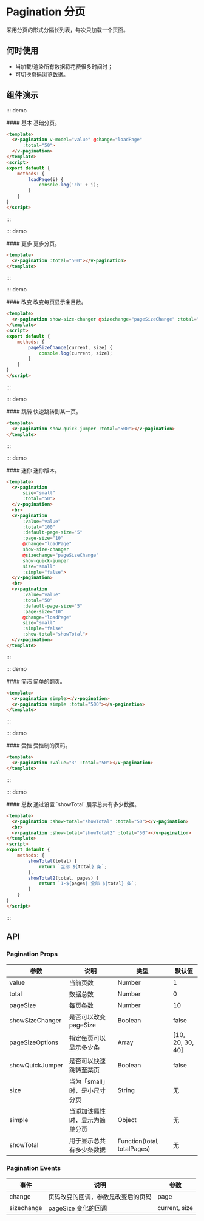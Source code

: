 <script>
export default {
    data: ()=> ({
        value: 1
    }),
    methods: {
        pageSizeChange(current, size) {
            console.log(current, size);
        },
        showTotal(total) {
            return `全部 ${total} 条`;
        },
        showTotal2(total,pages) {
            return `1-${pages} 全部 ${total} 条`;
        },
        loadPage(i) {
          	console.log('cb' + i);
        }
    }
}
</script>

# Pagination 分页

采用分页的形式分隔长列表，每次只加载一个页面。

## 何时使用
- 当加载/渲染所有数据将花费很多时间时；
- 可切换页码浏览数据。

## 组件演示
::: demo
<summary>
  #### 基本
  基础分页。
</summary>

```html
<template>
  <v-pagination v-model="value" @change="loadPage"
      :total="50">
  </v-pagination>
</template>
<script>
export default {
    methods: {
        loadPage(i) {
            console.log('cb' + i);
        }
    }
}
</script>
```

:::

::: demo
<summary>
  #### 更多
  更多分页。
</summary>

```html
<template>
  <v-pagination :total="500"></v-pagination>
</template>
```

:::

::: demo
<summary>
  #### 改变
  改变每页显示条目数。
</summary>

```html
<template>
  <v-pagination show-size-changer @sizechange="pageSizeChange" :total="50"></v-pagination>
</template>
<script>
export default {
    methods: {
        pageSizeChange(current, size) {
            console.log(current, size);
        }
    }
}
</script>
```

:::

::: demo
<summary>
  #### 跳转
  快速跳转到某一页。
</summary>

```html
<template>
  <v-pagination show-quick-jumper :total="500"></v-pagination>
</template>
```

:::

::: demo
<summary>
  #### 迷你
  迷你版本。
</summary>

```html
<template>
  <v-pagination
      size="small"
      :total="50">
  </v-pagination>
  <br>
  <v-pagination
      :value="value"
      :total="100"
      :default-page-size="5"
      :page-size="10"
      @change="loadPage"
      show-size-changer
      @sizechange="pageSizeChange"
      show-quick-jumper
      size="small"
      :simple="false">
  </v-pagination>
  <br>
  <v-pagination
      :value="value"
      :total="50"
      :default-page-size="5"
      :page-size="10"
      @change="loadPage"
      size="small"
      :simple="false"
      :show-total="showTotal">
  </v-pagination>
</template>
```

:::

::: demo
<summary>
  #### 简洁
  简单的翻页。
</summary>

```html
<template>
  <v-pagination simple></v-pagination>
  <v-pagination simple :total="500"></v-pagination>
</template>
```

:::

::: demo
<summary>
  #### 受控
  受控制的页码。
</summary>

```html
<template>
  <v-pagination :value="3" :total="50"></v-pagination>
</template>
```

:::

::: demo
<summary>
  #### 总数
  通过设置 `showTotal` 展示总共有多少数据。
</summary>

```html
<template>
  <v-pagination :show-total="showTotal" :total="50"></v-pagination>
  <br>
  <v-pagination :show-total="showTotal2" :total="50"></v-pagination>
</template>
<script>
export default {
    methods: {
        showTotal(total) {
            return `全部 ${total} 条`;
        },
        showTotal2(total, pages) {
            return `1-${pages} 全部 ${total} 条`;
        }
    }
}
</script>
```

:::

## API

### Pagination Props
| 参数        | 说明           | 类型               | 默认值       |
|------------|----------------|-------------------|-------------|
| value    | 当前页数 | Number | 1 |
| total | 数据总数 | Number | 0 |
| pageSize    | 每页条数 | Number | 10 |
| showSizeChanger | 是否可以改变 pageSize | Boolean | false |
| pageSizeOptions | 指定每页可以显示多少条 | Array | [10, 20, 30, 40] |
| showQuickJumper | 是否可以快速跳转至某页 | Boolean | false |
| size | 当为「small」时，是小尺寸分页 | String | 无 |
| simple | 当添加该属性时，显示为简单分页 | Object | 无 |
| showTotal    | 用于显示总共有多少条数据 | Function(total, totalPages) | 无 |

### Pagination Events
| 事件        | 说明           | 参数        |
|------------|----------------|------------|
| change    | 页码改变的回调，参数是改变后的页码 | page |
| sizechange    | pageSize 变化的回调 | current, size |
